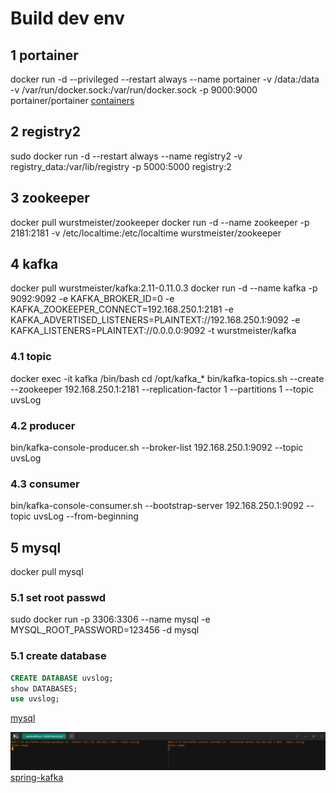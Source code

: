 # Build dev env
## 1 portainer
docker run -d --privileged --restart always --name portainer -v /data:/data -v /var/run/docker.sock:/var/run/docker.sock -p 9000:9000 portainer/portainer
[containers](http://localhost:9000/#/containers)

## 2 registry2
sudo docker run -d --restart always --name registry2 -v registry_data:/var/lib/registry -p 5000:5000 registry:2

## 3 zookeeper
docker pull wurstmeister/zookeeper
docker run -d --name zookeeper -p 2181:2181 -v /etc/localtime:/etc/localtime wurstmeister/zookeeper

## 4 kafka
docker pull wurstmeister/kafka:2.11-0.11.0.3
docker run  -d --name kafka -p 9092:9092 -e KAFKA_BROKER_ID=0 -e KAFKA_ZOOKEEPER_CONNECT=192.168.250.1:2181 -e KAFKA_ADVERTISED_LISTENERS=PLAINTEXT://192.168.250.1:9092 -e KAFKA_LISTENERS=PLAINTEXT://0.0.0.0:9092 -t wurstmeister/kafka

### 4.1 topic
docker exec -it kafka /bin/bash
cd /opt/kafka_*
bin/kafka-topics.sh --create --zookeeper 192.168.250.1:2181 --replication-factor 1 --partitions 1 --topic uvsLog
### 4.2 producer
bin/kafka-console-producer.sh --broker-list 192.168.250.1:9092 --topic uvsLog
### 4.3 consumer
bin/kafka-console-consumer.sh --bootstrap-server 192.168.250.1:9092 --topic uvsLog --from-beginning 

## 5 mysql
docker pull mysql

### 5.1 set root passwd
sudo docker run -p 3306:3306 --name mysql -e MYSQL_ROOT_PASSWORD=123456 -d mysql
### 5.1 create database
```sql
CREATE DATABASE uvslog;
show DATABASES;
use uvslog;
```

[mysql](https://www.cnblogs.com/sablier/p/11605606.html)  






![img.png](META-INF/img.png)
[spring-kafka](https://spring.io/projects/spring-kafka) 
